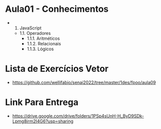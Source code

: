 # Aula01 - Conhecimentos
- 1. JavaScript
	- 1.1. Operadores
		- 1.1.1. Aritméticos
		- 1.1.2. Relacionais
		- 1.1.3. Lógicos
# Lista de Exercícios Vetor 
- https://github.com/wellifabio/senai2022/tree/master/1des/fpoo/aula09
# Link Para Entrega
- https://drive.google.com/drive/folders/1PSp4sUnH-H_ByD9SDk-Lpmg8irm2I4G6?usp=sharing